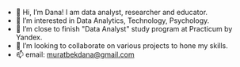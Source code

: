 - 👋 Hi, I’m Dana! I am data analyst, researcher and educator.
- 👀 I’m interested in Data Analytics, Technology, Psychology.
- 🌱 I’m close to finish "Data Analyst" study program at Practicum by Yandex.
- 💞️ I’m looking to collaborate on various projects to hone my skills.
- 📫 email: muratbekdana@gmail.com
<!---
danamoore8/danamoore8 is a ✨ special ✨ repository because its `README.md` (this file) appears on your GitHub profile.
You can click the Preview link to take a look at your changes.
--->
